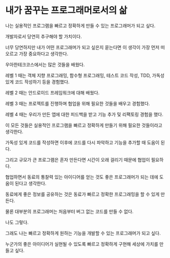
# 내가 꿈꾸는 프로그래머로서의 삶

나는 실용적인 프로그램을 빠르고 정확하게 만들 수 있는 프로그래머가 되고 싶다.

개발자로서 당연히 추구해야 할 가치이다.

너무 당연하지만 내가 어떤 프로그래머가 되고 싶은지 묻는다면 이 생각이 가장 먼저 떠오르고 가장 중요하다고 생각한다.

우아한테크코스에서는 많은 것들을 배웠다.

레벨 1 때는 객체 지향 프로그래밍, 함수형 프로그래밍, 테스트 코드 작성, TDD, 가독성 있게 코드 작성하기 등을 경험했다.

레벨 2 때는 안드로이드 프레임워크에 대해 배웠다.

레벨 3 때는 프로젝트를 진행하며 협업을 위해 필요한 것들을 배우고 경험했다.

레벨 4 때는 우리가 만든 앱에 대한 피드백을 받고 기능 추가 및 리팩토링 경험을 했다.

이 모든 것들은 실용적인 프로그램을 빠르고 정확하게 만들기 위해 필요한 것들이라고 생각한다.

가독성 있게 코드를 작성하면 이후에 코드를 다시 파악하고 기능을 추가할 때 도움이 된다.

그리고 규모가 큰 프로그램은 혼자 만든다면 시간이 오래 걸리기 때문에 협업이 필요하다.

협업하면서 동료의 통찰력 있는 아이디어를 얻는 것도 좋은 프로그래머가 되는 데에 도움이 된다고 생각한다.

동료에게 좋은 정보를 공유하는 것은 동료가 빠르고 정확한 프로그래밍을 할 수 있게 만든다.

물론 대부분의 프로그래머는 처음부터 버그 없는 코드를 만들 수 없다.

나도 그렇다.

그래도 나는 빠르고 정확하게 원하는 기능을 개발할 수 있는 프로그래머가 되고 싶다.

누군가의 좋은 아이디어가 실현될 수 있도록 빠르고 정확하게 구현해 세상에 가치를 만들고 싶다.
